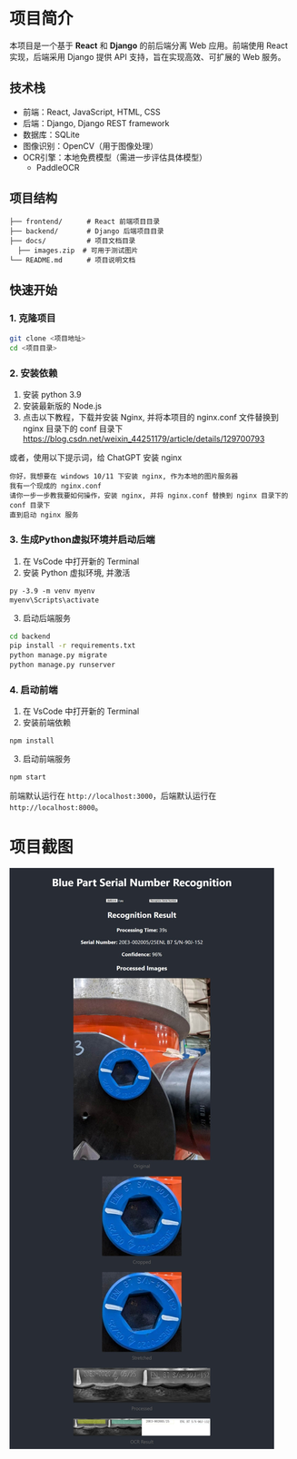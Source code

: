 # 项目简介

本项目是一个基于 **React** 和 **Django** 的前后端分离 Web 应用。前端使用 React 实现，后端采用 Django 提供 API 支持，旨在实现高效、可扩展的 Web 服务。

## 技术栈

- 前端：React, JavaScript, HTML, CSS
- 后端：Django, Django REST framework
- 数据库：SQLite
- 图像识别：OpenCV（用于图像处理）
- OCR引擎：本地免费模型（需进一步评估具体模型）
  - PaddleOCR

## 项目结构

```
├── frontend/      # React 前端项目目录
├── backend/       # Django 后端项目目录
├── docs/          # 项目文档目录
  ├── images.zip  # 可用于测试图片
└── README.md      # 项目说明文档
```

## 快速开始

### 1. 克隆项目

```bash
git clone <项目地址>
cd <项目目录>
```

### 2. 安装依赖
1. 安装 python 3.9
2. 安装最新版的 Node.js
3. 点击以下教程，下载并安装 Nginx, 并将本项目的 nginx.conf 文件替换到 nginx 目录下的 conf 目录下
https://blog.csdn.net/weixin_44251179/article/details/129700793

或者，使用以下提示词，给 ChatGPT 安装 nginx
```
你好，我想要在 windows 10/11 下安装 nginx, 作为本地的图片服务器
我有一个现成的 nginx.conf
请你一步一步教我要如何操作，安装 nginx, 并将 nginx.conf 替换到 nginx 目录下的 conf 目录下
直到启动 nginx 服务
```

### 3. 生成Python虚拟环境并启动后端

1. 在 VsCode 中打开新的 Terminal
2. 安装 Python 虚拟环境, 并激活
```
py -3.9 -m venv myenv
myenv\Scripts\activate
```
3. 启动后端服务
```bash
cd backend
pip install -r requirements.txt
python manage.py migrate
python manage.py runserver
```

### 4. 启动前端

1. 在 VsCode 中打开新的 Terminal
2. 安装前端依赖
```
npm install
```
3. 启动前端服务
```bash
npm start
```

前端默认运行在 `http://localhost:3000`，后端默认运行在 `http://localhost:8000`。

# 项目截图
![](./docs/preview.jpeg)
